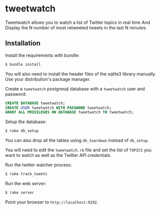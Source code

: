 tweetwatch
===========

Tweetwatch allows you to watch a list of Twitter topics in real time
And Display the N number of most retweeted tweets in the last N minutes.

Installation
------------

Install the requirements with bundle:

```bash
$ bundle install
```

You will also need to install the header files of the sqlite3 library
manually. Use your distribution's package manager.

Create a `tweetwatch` postgresql database with a `tweetwatch` user and password:

```SQL
CREATE DATABASE tweetwatch;
CREATE USER tweetwatch WITH PASSWORD tweetwatch;
GRANT ALL PRIVILEGES ON DATABASE tweetwatch TO tweetwatch;
```

Setup the database:

```bash
$ rake db_setup
```

You can also drop all the tables using `db_teardown` instead of `db_setup`.

You will need to edit the `tweetwatch.rb` file and set the list of `TOPICS` you want to watch as well as the Twitter API credentials. 

Run the twitter watcher process:

```bash
$ rake track_tweets
```

Run the web server:

```bash
$ rake server
```

Point your browser to `http://localhost:9292`.